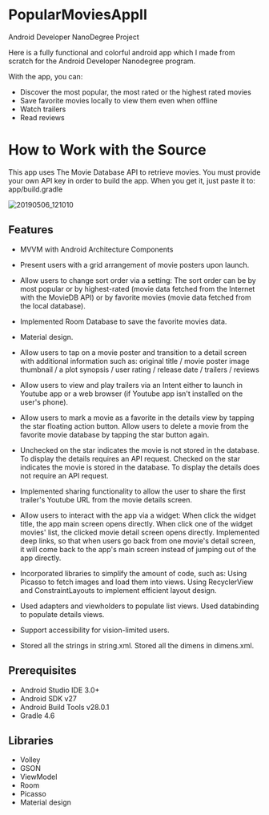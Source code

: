 # PopularMoviesAppII
Android Developer NanoDegree Project

Here is a fully functional and colorful android app which I made from scratch for the Android Developer Nanodegree program.

With the app, you can:

   * Discover the most popular, the most rated or the highest rated movies
   * Save favorite movies locally to view them even when offline
   * Watch trailers
   * Read reviews

# How to Work with the Source

This app uses The Movie Database API to retrieve movies. You must provide your own API key in order to build the app. When you get it, just paste it to: app/build.gradle

![20190506_121010](https://user-images.githubusercontent.com/32399318/57221955-d6555580-6ff8-11e9-9b7b-71bdab7e89f1.gif)

## Features

* MVVM with Android Architecture Components

* Present users with a grid arrangement of movie posters upon launch.

* Allow users to change sort order via a setting: The sort order can be by most popular or by highest-rated (movie data fetched from the Internet with the MovieDB API) or by favorite movies (movie data fetched from the local database).

* Implemented Room Database to save the favorite movies data.

* Material design.

* Allow users to tap on a movie poster and transition to a detail screen with additional information such as: original title / movie poster image thumbnail / a plot synopsis / user rating / release date / trailers / reviews

* Allow users to view and play trailers via an Intent either to launch in Youtube app or a web browser (if Youtube app isn't installed on the user's phone).

* Allow users to mark a movie as a favorite in the details view by tapping the star floating action button. Allow users to delete a movie from the favorite movie database by tapping the star button again.

* Unchecked on the star indicates the movie is not stored in the database. To display the details requires an API request. Checked on the star indicates the movie is stored in the database. To display the details does not require an API request.

* Implemented sharing functionality to allow the user to share the first trailer's Youtube URL from the movie details screen.

* Allow users to interact with the app via a widget: When click the widget title, the app main screen opens directly. When click one of the widget movies' list, the clicked movie detail screen opens directly. Implemented deep links, so that when users go back from one movie's detail screen, it will come back to the app's main screen instead of jumping out of the app directly.


* Incorporated libraries to simplify the amount of code, such as: Using Picasso to fetch images and load them into views. Using RecyclerView and ConstraintLayouts to implement efficient layout design.

* Used adapters and viewholders to populate list views. Used databinding to populate details views.

* Support accessibility for vision-limited users.

* Stored all the strings in string.xml. Stored all the dimens in dimens.xml.


## Prerequisites

* Android Studio IDE 3.0+
* Android SDK v27
* Android Build Tools v28.0.1
* Gradle 4.6

## Libraries

* Volley
* GSON
* ViewModel
* Room
* Picasso
* Material design


